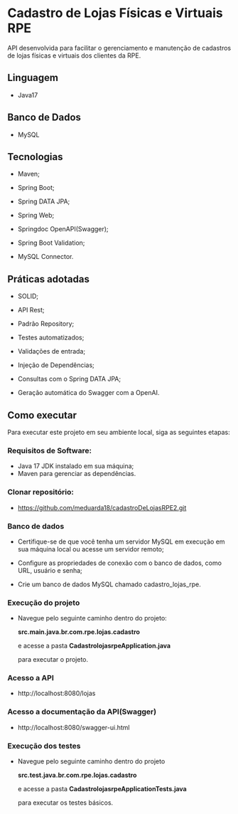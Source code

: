 # Cadastro de Lojas Físicas e Virtuais RPE

API desenvolvida para facilitar o gerenciamento e manutenção de cadastros de lojas físicas e virtuais dos clientes da RPE.

## Linguagem 

* Java17

## Banco de Dados

* MySQL

## Tecnologias 

* Maven;

* Spring Boot;

* Spring DATA JPA;

* Spring Web;

* Springdoc OpenAPI(Swagger);

* Spring Boot Validation;

* MySQL Connector.

## Práticas adotadas

* SOLID;

* API Rest;

* Padrão Repository;

* Testes automatizados;

* Validações de entrada;

* Injeção de Dependências;

* Consultas com o Spring DATA JPA;

* Geração automática do Swagger com a OpenAI.

## Como executar

Para executar este projeto em seu ambiente local, siga as seguintes etapas:

### Requisitos de Software:

* Java 17 JDK instalado em sua máquina;
* Maven para gerenciar as dependências.

### Clonar repositório:

* https://github.com/meduarda18/cadastroDeLojasRPE2.git

### Banco de dados

* Certifique-se de que você tenha um servidor MySQL em execução em sua máquina local ou acesse um servidor remoto;

* Configure as propriedades de conexão com o banco de dados, como URL, usuário e senha;

* Crie um banco de dados MySQL chamado cadastro_lojas_rpe.

### Execução do projeto

* Navegue pelo seguinte caminho dentro do projeto:

  **src.main.java.br.com.rpe.lojas.cadastro**
 
  e acesse a pasta **CadastrolojasrpeApplication.java** 
 
  para executar o projeto.

### Acesso a API

* http://localhost:8080/lojas

### Acesso a documentação da API(Swagger)

* http://localhost:8080/swagger-ui.html

### Execução dos testes

* Navegue pelo seguinte caminho dentro do projeto

  **src.test.java.br.com.rpe.lojas.cadastro**

  e acesse a pasta **CadastrolojasrpeApplicationTests.java**
  
  para executar os testes básicos.